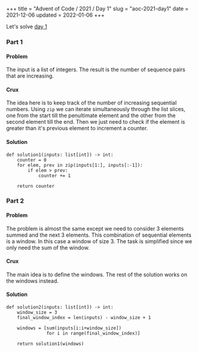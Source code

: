+++
title = "Advent of Code / 2021 / Day 1"
slug = "aoc-2021-day1"
date = 2021-12-06
updated = 2022-01-06
+++

Let's solve [day 1](https://adventofcode.com/2021/day/1)

### Part 1

#### Problem

The input is a list of integers. The result is the number of sequence pairs that are increasing.

#### Crux

The idea here is to keep track of the number of increasing sequential numbers. Using `zip` we can iterate simultaneously
through the list slices, one from the start till the penultimate element and the other from the second element till the
end. Then we just need to check if the element is greater than it's previous element to increment a counter.

#### Solution

```py3
def solution1(inputs: list[int]) -> int:
    counter = 0
    for elem, prev in zip(inputs[1:], inputs[:-1]):
        if elem > prev:
            counter += 1

    return counter
```

### Part 2

#### Problem

The problem is almost the same except we need to consider 3 elements summed and the next 3 elements. This combination of
sequential elements is a window. In this case a window of size 3. The task is simplified since we only need the sum of
the window.

#### Crux

The main idea is to define the windows. The rest of the solution works on the windows instead.

#### Solution

```py3
def solution2(inputs: list[int]) -> int:
    window_size = 3
    final_window_index = len(inputs) - window_size + 1

    windows = [sum(inputs[i:i+window_size])
               for i in range(final_window_index)]

    return solution1(windows)
```
